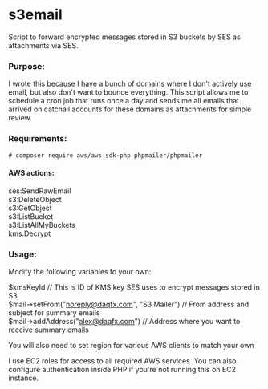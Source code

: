 # s3email
Script to forward encrypted messages stored in S3 buckets by SES as attachments via SES.

### Purpose:
I wrote this because I have a bunch of domains where I don't actively use email, but also don't want to bounce everything.
This script allows me to schedule a cron job that runs once a day and sends me all emails that arrived on catchall accounts for these domains as attachments for simple review.

### Requirements:
`# composer require aws/aws-sdk-php phpmailer/phpmailer`

#### AWS actions:<br>
ses:SendRawEmail<br>
s3:DeleteObject<br>
s3:GetObject<br>
s3:ListBucket<br>
s3:ListAllMyBuckets<br>
kms:Decrypt

### Usage:
Modify the following variables to your own:

$kmsKeyId // This is ID of KMS key SES uses to encrypt messages stored in S3<br>
$mail->setFrom("noreply@daqfx.com", "S3 Mailer") // From address and subject for summary emails<br>
$mail->addAddress("alex@daqfx.com") // Address where you want to receive summary emails<br>


You will also need to set region for various AWS clients to match your own

I use EC2 roles for access to all required AWS services. You can also configure authentication inside PHP if you're not running this on EC2 instance.
